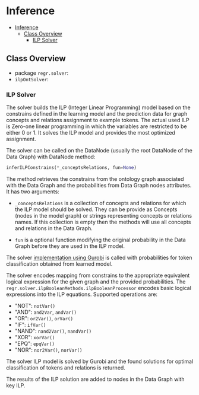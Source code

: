 # Inference

- [Inference](#inference)
  - [Class Overview](#class-overview)
    - [ILP Solver](#ilp-solver)

## Class Overview

- package `regr.solver`:
- `ilpOntSolver`:

### ILP Solver

The solver builds the ILP (Integer Linear Programming) model based on the constrains defined in the learning model and the prediction data for graph concepts and relations assignment to example tokens.
The actual used ILP is Zero-one linear programming in which the variables are restricted to be either 0 or 1.
It solves the ILP model and provides the most optimized assignment.

The solver can be called on the DataNode (usually the root DataNode of the Data Graph) with DataNode method:

```python
inferILPConstrains(*_conceptsRelations, fun=None)
```

The method retrieves the constrains from the ontology graph associated with the Data Graph and the probabilities from Data Graph nodes attributes.
It has two arguments:

- `_conceptsRelations` is a collection of concepts and relations for which the ILP model should be solved.
They can be provide as Concepts (nodes in the model graph) or strings representing concepts or relations names.
If this collection is empty then the methods will use all concepts and relations in the Data Graph.

- `fun` is a optional function modifying the original probability in the Data Graph before they are used in the ILP model.

The solver [implementation using Gurobi](https://github.com/kordjamshidi/RelationalGraph/blob/master/regr/solver/gurobiILPOntSolver.py) is called with probabilities for token classification obtained from learned model. 

The solver encodes mapping from constrains to the appropriate equivalent logical expression for the given graph and the provided probabilities.
The `regr.solver.ilpBooleanMethods.ilpBooleanProcessor` encodes basic logical expressions into the ILP equations. Supported operations are:

- "NOT": `notVar()`
- "AND": `and2Var`, `andVar()`
- "OR": `or2Var()`, `orVar()`
- "IF": `ifVar()`
- "NAND": `nand2Var()`, `nandVar()`
- "XOR": `xorVar()`
- "EPQ": `epqVar()`
- "NOR": `nor2Var()`, `norVar()`

The solver ILP model is solved by Gurobi and the found solutions for optimal classification of tokens and relations is returned.

The results of the ILP solution are added to nodes in the Data Graph with key ILP.
